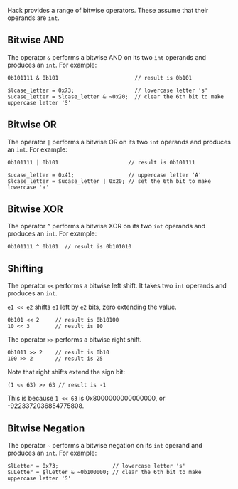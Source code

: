 Hack provides a range of bitwise operators. These assume that their
operands are `int`.

## Bitwise AND

The operator `&` performs a bitwise AND on its two `int` operands and produces an `int`. For example:

```Hack
0b101111 & 0b101                        // result is 0b101

$lcase_letter = 0x73;                   // lowercase letter 's'
$ucase_letter = $lcase_letter & ~0x20;  // clear the 6th bit to make uppercase letter 'S'
```

## Bitwise OR

The operator `|` performs a bitwise OR on its two `int` operands and produces an `int`. For example:

```Hack
0b101111 | 0b101                      // result is 0b101111

$ucase_letter = 0x41;                 // uppercase letter 'A'
$lcase_letter = $ucase_letter | 0x20; // set the 6th bit to make lowercase 'a'
```

## Bitwise XOR

The operator `^` performs a bitwise XOR on its two `int` operands and produces an `int`. For example:

```Hack
0b101111 ^ 0b101  // result is 0b101010
```

## Shifting

The operator `<<` performs a bitwise left shift. It takes two `int`
operands and produces an `int`.

`e1 << e2` shifts `e1` left by `e2` bits, zero extending the value.

```Hack
0b101 << 2     // result is 0b10100
10 << 3        // result is 80
```

The operator `>>` performs a bitwise right shift.

``` Hack
0b1011 >> 2    // result is 0b10
100 >> 2       // result is 25
```

Note that right shifts extend the sign bit:

```Hack
(1 << 63) >> 63 // result is -1
```

This is because `1 << 63` is 0x8000000000000000, or -9223372036854775808.

## Bitwise Negation

The operator `~` performs a bitwise negation on its `int` operand and produces an `int`. For example:

```Hack
$lLetter = 0x73;                 // lowercase letter 's'
$uLetter = $lLetter & ~0b100000; // clear the 6th bit to make uppercase letter 'S'
```


